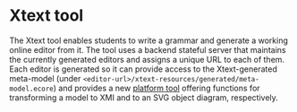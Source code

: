 # Xtext tool

The Xtext tool enables students to write a grammar and generate a working online editor from it.
The tool uses a backend stateful server that maintains the currently generated editors and assigns a unique URL to each of them.
Each editor is generated so it can provide access to the Xtext-generated meta-model (under `<editor-url>/xtext-resources/generated/meta-model.ecore`) and provides a new [platform tool](/xtext/editorserver/editor_tool.json) offering functions for transforming a model to XMI and to an SVG object diagram, respectively.
